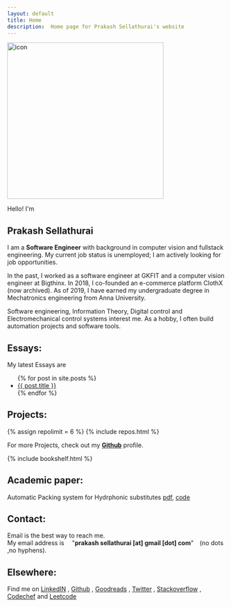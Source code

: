 ```yaml
---
layout: default
title: Home
description:  Home page for Prakash Sellathurai's website
---
```






<div class="avatar-container">
<img class="avatar"   width="360" height="360" alt="icon" src="{{'./assets/images/avatar.jpg' | relative_url}}" aria-label="avatar" />
</div>

Hello!  I'm
<h2 style="overflow: hidden;"> Prakash Sellathurai </h2>

<p>
I am a <strong>Software Engineer</strong> with background in computer vision and fullstack engineering. My current job status is unemployed; I am actively looking for job opportunities.
</p>

<p>
 In the past, I worked as a software engineer at GKFIT and a computer vision engineer at Bigthinx. 
In 2018, I co-founded an e-commerce platform ClothX (now archived). As of 2019, I have earned my undergraduate degree in Mechatronics engineering from Anna University.
</p>
<p>
Software engineering, Information Theory, Digital control and Electromechanical control systems interest me. As a hobby, I often build automation projects and software tools.
</p>


## Essays:
My latest Essays are
<ul>
  {% for post in site.posts %}
    <li>
      <a  href="{{ post.url }}"  title="{{ post.title }}">{{ post.title }}</a>
    </li>
  {% endfor %}
</ul>






## Projects:
{% assign repolimit = 6 %}
{% include repos.html  %}

For more Projects, check out  my  **[Github](https://github.com/prakashsellathurai)**  profile.

{% include bookshelf.html %}
## Academic paper:
Automatic Packing system for Hydrphonic substitutes [pdf](https://github.com/prakashsellathurai/ICRAET_conference_paper/blob/master/ICEARCAT_PAPER.pdf), [code](https://github.com/prakashsellathurai/OLE_MACHINE)

## Contact:
Email is the best way to reach me. <br> My email address is  &emsp;"**prakash&nbsp;sellathurai [at] gmail [dot] com**"&emsp;(no dots ,no hyphens).


## Elsewhere:
Find me on   [LinkedIN](https://www.linkedin.com/in/prakashsellathurai/) , [Github](https://github.com/prakashsellathurai)  , [Goodreads](https://www.goodreads.com/user/show/105903487-prakash-sellathurai) , [Twitter]( https://twitter.com/prakash1729brt) , [Stackoverflow](https://stackoverflow.com/users/8336491/prakash-sellathurai) , [Codechef](https://www.codechef.com/users/prakash1729brt) and [Leetcode](https://leetcode.com/prakashsellathurai/) 


